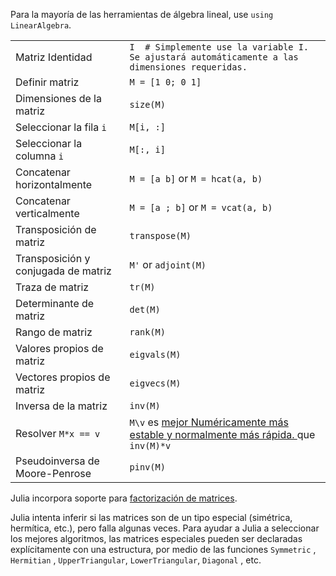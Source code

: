 Para la mayoría de las herramientas de álgebra lineal, use `using LinearAlgebra`.

|                                       |                                             |
| ------------------------------------- | ------------------------------------------- |
| Matriz Identidad                      | `I  # Simplemente use la variable I. Se ajustará automáticamente a las dimensiones requeridas.` |
| Definir matriz                        | `M = [1 0; 0 1]`                            |
| Dimensiones de la matriz              | `size(M)`                                   |
| Seleccionar la fila `i`               | `M[i, :]`                                   |
| Seleccionar la columna `i`            | `M[:, i]`                                   |
| Concatenar horizontalmente            | `M = [a b]` or `M = hcat(a, b)`             |
| Concatenar verticalmente              | `M = [a ; b]` or `M = vcat(a, b)`           |
| Transposición de matriz               | `transpose(M)`                              |
| Transposición y conjugada de matriz   | `M'` or `adjoint(M)`                        |
| Traza de matriz                       | `tr(M)`                                     |
| Determinante de matriz                | `det(M)`                                    |
| Rango de matriz                       | `rank(M)`                                   |
| Valores propios de matriz             | `eigvals(M)`                                |
| Vectores propios de matriz            | `eigvecs(M)`                                |
| Inversa de la matriz                  | `inv(M)`                                    |
| Resolver `M*x == v`                   | `M\v` es <a class="tooltip" href="#">mejor <span> Numéricamente más estable y normalmente más rápida. </span></a> que `inv(M)*v` |
| Pseudoinversa de Moore-Penrose        | `pinv(M)`                                   |

Julia incorpora soporte para [factorización de matrices](https://docs.julialang.org/en/v1.0.0/stdlib/LinearAlgebra/).

Julia intenta inferir si las matrices son de un tipo especial (simétrica,
hermítica, etc.), pero falla algunas veces. Para ayudar a Julia a seleccionar
los mejores algoritmos, las matrices especiales pueden ser declaradas explícitamente
con una estructura, por medio de las funciones `Symmetric` , `Hermitian` , 
`UpperTriangular`, `LowerTriangular`, `Diagonal` , etc.